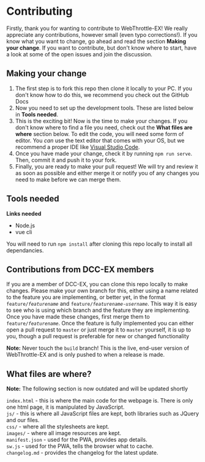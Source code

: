 # Contributing
Firstly, thank you for wanting to contribute to WebThrottle-EX! We really appreciate any contributions, however small (even typo corrections!). If you know what you want to change, go ahead and read the section **Making your change**. If you want to contribute, but don't know where to start, have a look at some of the open issues and join the discussion.

## Making your change
1. The first step is to fork this repo then clone it locally to your PC. If you don't know how to do this, we recommend you check out the GitHub Docs
1. Now you need to set up the development tools. These are listed below in **Tools needed**.
1. This is the exciting bit! Now is the time to make your changes. If you don't know where to find a file you need, check out the **What files are where** section below.
To edit the code, you will need some form of editor. You *can* use the text editor that comes with your OS, but we recommend a proper IDE like [Visual Studio Code](https://code.visualstudio.com/).
1. Once you have made your change, check it by running `npm run serve`. Then, commit it and push it to your fork.
1. Finally, you are ready to make your pull request! We will try and review it as soon as possible and either merge it or notify you of any changes you need to make before we can merge them.

## Tools needed
**Links needed**
- Node.js
- vue cli

You will need to run `npm install` after cloning this repo locally to install all dependancies.

## Contributions from DCC-EX members
If you are a member of DCC-EX, you can clone this repo locally to make changes. Please make your own branch for this, either using a name related to the feature you are implementing,
or better yet, in the format `feature/`*`featurename`* and `feature/`*`featurename`*`-`*`username`*. This way it is easy to see who is using which branch and the feature they are implementing.
Once you have made these changes, first merge them to `feature/`*`featurename`*. Once the feature is fully implemented you can either open a pull request to `master` or just merge it to `master` yourself, it is up to you, though a pull request is preferable for new or changed functionality

**Note:** Never touch the `build` branch! This is the live, end-user version of WebThrottle-EX and is only pushed to when a release is made.

## What files are where?
**Note:** The following section is now outdated and will be updated shortly

`index.html` - this is where the main code for the webpage is. There is only one html page, it is manipulated by JavaScript.  
`js/` - this is where all JavaScript files are kept, both libraries such as JQuery and our files.  
`css/` - where all the stylesheets are kept.  
`images/` - where all image resources are kept.  
`manifest.json` - used for the PWA, provides app details.  
`sw.js` - used for the PWA, tells the browser what to cache.  
`changelog.md` - provides the changelog for the latest update.  
